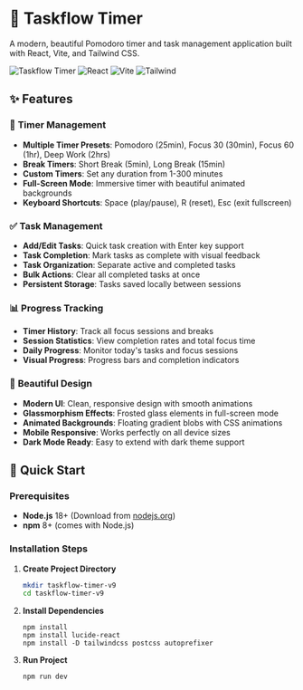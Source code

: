 # 🎯 Taskflow Timer

A modern, beautiful Pomodoro timer and task management application built with React, Vite, and Tailwind CSS.

![Taskflow Timer](https://img.shields.io/badge/version-9.0.0-blue.svg)
![React](https://img.shields.io/badge/React-18.3.1-61dafb.svg)
![Vite](https://img.shields.io/badge/Vite-5.4.1-646cff.svg)
![Tailwind](https://img.shields.io/badge/Tailwind-3.4.10-38bdf8.svg)

## ✨ Features

### 🎯 **Timer Management**
- **Multiple Timer Presets**: Pomodoro (25min), Focus 30 (30min), Focus 60 (1hr), Deep Work (2hrs)
- **Break Timers**: Short Break (5min), Long Break (15min)
- **Custom Timers**: Set any duration from 1-300 minutes
- **Full-Screen Mode**: Immersive timer with beautiful animated backgrounds
- **Keyboard Shortcuts**: Space (play/pause), R (reset), Esc (exit fullscreen)

### ✅ **Task Management**
- **Add/Edit Tasks**: Quick task creation with Enter key support
- **Task Completion**: Mark tasks as complete with visual feedback
- **Task Organization**: Separate active and completed tasks
- **Bulk Actions**: Clear all completed tasks at once
- **Persistent Storage**: Tasks saved locally between sessions

### 📊 **Progress Tracking**
- **Timer History**: Track all focus sessions and breaks
- **Session Statistics**: View completion rates and total focus time
- **Daily Progress**: Monitor today's tasks and focus sessions
- **Visual Progress**: Progress bars and completion indicators

### 🎨 **Beautiful Design**
- **Modern UI**: Clean, responsive design with smooth animations
- **Glassmorphism Effects**: Frosted glass elements in full-screen mode
- **Animated Backgrounds**: Floating gradient blobs with CSS animations
- **Mobile Responsive**: Works perfectly on all device sizes
- **Dark Mode Ready**: Easy to extend with dark theme support

## 🚀 Quick Start

### Prerequisites
- **Node.js** 18+ (Download from [nodejs.org](https://nodejs.org))
- **npm** 8+ (comes with Node.js)

### Installation Steps

1. **Create Project Directory**
   ```bash
   mkdir taskflow-timer-v9
   cd taskflow-timer-v9

2. **Install Dependencies**
   ```
   npm install
   npm install lucide-react
   npm install -D tailwindcss postcss autoprefixer

   ```
3. **Run Project**
   ```
   npm run dev

   ```